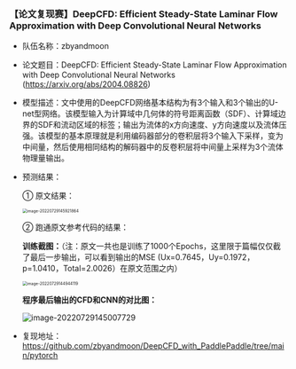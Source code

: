 ### 【论文复现赛】DeepCFD: Efficient Steady-State Laminar Flow Approximation with Deep Convolutional Neural Networks

* 队伍名称：zbyandmoon

* 论文题目：DeepCFD: Efficient Steady-State Laminar Flow Approximation with Deep Convolutional Neural Networks (https://arxiv.org/abs/2004.08826)

* 模型描述：文中使用的DeepCFD网络基本结构为有3个输入和3个输出的U-net型网络。该模型输入为计算域中几何体的符号距离函数（SDF）、计算域边界的SDF和流动区域的标签；输出为流体的x方向速度、y方向速度以及流体压强。该模型的基本原理就是利用编码器部分的卷积层将3个输入下采样，变为中间量，然后使用相同结构的解码器中的反卷积层将中间量上采样为3个流体物理量输出。

* 预测结果：

  ① 原文结果：

  <img src="C:\Users\Administrator\AppData\Roaming\Typora\typora-user-images\image-20220729145921864.png" alt="image-20220729145921864" style="zoom:50%;" />

  ② 跑通原文参考代码的结果：

  **训练截图：**（注：原文一共也是训练了1000个Epochs，这里限于篇幅仅仅截了最后一步输出，可以看到输出的MSE (Ux=0.7645，Uy=0.1972，p=1.0410，Total=2.0026）在原文范围之内）

  <img src="C:\Users\Administrator\AppData\Roaming\Typora\typora-user-images\image-20220729144944119.png" alt="image-20220729144944119" style="zoom:50%;" />

  **程序最后输出的CFD和CNN的对比图：**

  ![image-20220729145007729](C:\Users\Administrator\AppData\Roaming\Typora\typora-user-images\image-20220729145007729.png)

  

* 复现地址：https://github.com/zbyandmoon/DeepCFD_with_PaddlePaddle/tree/main/pytorch